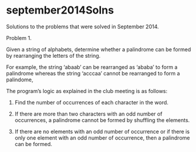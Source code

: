 september2014Solns
==================

Solutions to the problems that were solved in September 2014.

Problem 1.

Given a string of alphabets, determine whether a palindrome can be formed by rearranging the letters of the string.

For example, the string ‘abaab’ can be rearranged as ‘ababa’ to form a palindrome whereas the string ‘acccaa’ cannot be rearranged to form a palindome,

The program’s logic as explained in the club meeting is as follows:

1) Find the number of occurrences of each character in the word.

2) If there are more than two characters with an odd number of occurrences, a palindrome cannot be formed by shuffling the elements.

3) If there are no elements with an odd number of occurrence or if there is only one element with an odd number of occurrence, then a palindrome can be formed.

